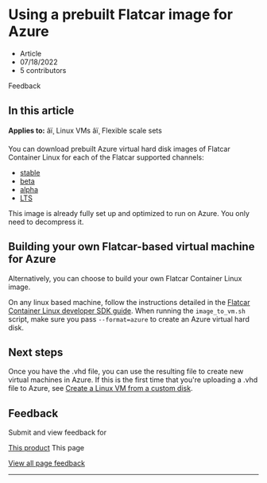 # Using a prebuilt Flatcar image for Azure

* Article
* 07/18/2022
* 5 contributors

Feedback

## In this article

**Applies to:** âï¸ Linux VMs âï¸ Flexible scale sets

You can download prebuilt Azure virtual hard disk images of Flatcar Container
Linux for each of the Flatcar supported channels:

* [stable](https://stable.release.flatcar-linux.net/amd64-usr/current/flatcar_production_azure_image.vhd.bz2)
* [beta](https://beta.release.flatcar-linux.net/amd64-usr/current/flatcar_production_azure_image.vhd.bz2)
* [alpha](https://alpha.release.flatcar-linux.net/amd64-usr/current/flatcar_production_azure_image.vhd.bz2)
* [LTS](https://lts.release.flatcar-linux.net/amd64-usr/current/flatcar_production_azure_image.vhd.bz2)

This image is already fully set up and optimized to run on Azure. You only
need to decompress it.

## Building your own Flatcar-based virtual machine for Azure

Alternatively, you can choose to build your own Flatcar Container Linux
image.

On any linux based machine, follow the instructions detailed in the
[Flatcar Container Linux developer SDK guide](https://www.flatcar.org/docs/latest/reference/developer-guides/). When
running the `image_to_vm.sh` script, make sure you pass `--format=azure` to
create an Azure virtual hard disk.

## Next steps

Once you have the .vhd file, you can use the resulting file to create new
virtual machines in Azure. If this is the first time that you're uploading
a .vhd file to Azure, see [Create a Linux VM from a custom
disk](upload-vhd#option-1-upload-a-vhd).

## Feedback

Submit and view feedback for

[This product](https://feedback.azure.com/d365community/forum/ec2f1827-be25-ec11-b6e6-000d3a4f0f1c)
This page

[View all page feedback](https://github.com/MicrosoftDocs/azure-docs/issues)

---
